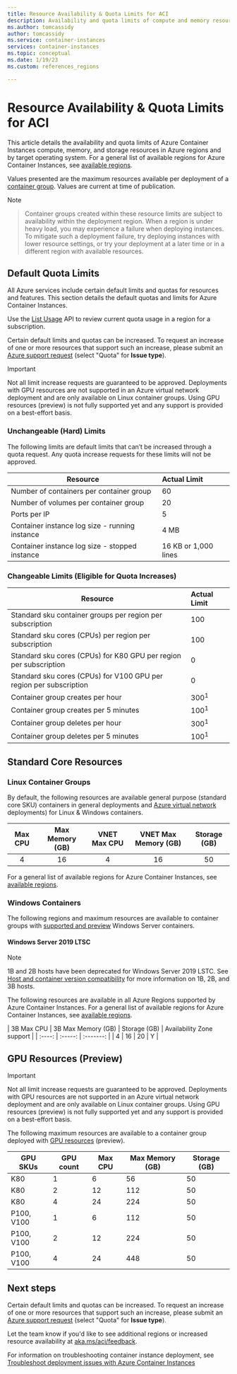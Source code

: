 ```yaml
---
title: Resource Availability & Quota Limits for ACI
description: Availability and quota limits of compute and memory resources for the Azure Container Instances service in different Azure regions.
ms.author: tomcassidy
author: tomcassidy
ms.service: container-instances
services: container-instances
ms.topic: conceptual
ms.date: 1/19/23
ms.custom: references_regions

---
```

# Resource Availability & Quota Limits for ACI

This article details the availability and quota limits of Azure Container Instances compute, memory, and storage resources in Azure regions and by target operating system. For a general list of available regions for Azure Container Instances, see [available regions](https://azure.microsoft.com/regions/services/). 

Values presented are the maximum resources available per deployment of a [container group](container-instances-container-groups.md). Values are current at time of publication. 

> [!NOTE] 

> Container groups created within these resource limits are subject to availability within the deployment region. When a region is under heavy load, you may experience a failure when deploying instances. To mitigate such a deployment failure, try deploying instances with lower resource settings, or try your deployment at a later time or in a different region with available resources. 

## Default Quota Limits 

All Azure services include certain default limits and quotas for resources and features. This section details the default quotas and limits for Azure Container Instances.  

Use the [List Usage](/rest/api/container-instances/location/listusage) API to review current quota usage in a region for a subscription. 

Certain default limits and quotas can be increased. To request an increase of one or more resources that support such an increase, please submit an [Azure support request][azure-support] (select "Quota" for **Issue type**). 

> [!IMPORTANT]  
> Not all limit increase requests are guaranteed to be approved.
> Deployments with GPU resources are not supported in an Azure virtual network deployment and are only available on Linux container groups.
> Using GPU resources (preview) is not fully supported yet and any support is provided on a best-effort basis.

### Unchangeable (Hard) Limits 

The following limits are default limits that can’t be increased through a quota request. Any quota increase requests for these limits will not be approved.  

| Resource | Actual Limit | 
| --- | :--- | 
| Number of containers per container group | 60 | 
| Number of volumes per container group | 20 | 
| Ports per IP | 5 | 
| Container instance log size - running instance | 4 MB | 
| Container instance log size - stopped instance | 16 KB or 1,000 lines | 


### Changeable Limits (Eligible for Quota Increases) 

| Resource | Actual Limit | 
| --- | :--- | 
| Standard sku container groups per region per subscription | 100 | 
| Standard sku cores (CPUs) per region per subscription | 100 | 
| Standard sku cores (CPUs) for K80 GPU per region per subscription | 0 | 
| Standard sku cores (CPUs) for V100 GPU per region per subscription | 0 | 
| Container group creates per hour |300<sup>1</sup> | 
| Container group creates per 5 minutes | 100<sup>1</sup> | 
| Container group deletes per hour | 300<sup>1</sup> | 
| Container group deletes per 5 minutes | 100<sup>1</sup> | 

## Standard Core Resources 

### Linux Container Groups 

By default, the following resources are available general purpose (standard core SKU) containers in general deployments and [Azure virtual network](container-instances-vnet.md) deployments) for Linux & Windows containers. 

| Max CPU | Max Memory (GB) | VNET Max CPU | VNET Max Memory (GB) | Storage (GB) | 
| :---: | :---: | :----: | :-----: | :-------: |
| 4 | 16 | 4 | 16 | 50 | 

For a general list of available regions for Azure Container Instances, see [available regions](https://azure.microsoft.com/regions/services/). 

### Windows Containers 

The following regions and maximum resources are available to container groups with [supported and preview](./container-instances-faq.yml) Windows Server containers. 

#### Windows Server 2019 LTSC 

> [!NOTE] 
> 1B and 2B hosts have been deprecated for Windows Server 2019 LSTC. See [Host and container version compatibility](/virtualization/windowscontainers/deploy-containers/update-containers#host-and-container-version-compatibility) for more information on 1B, 2B, and 3B hosts. 

The following resources are available in all Azure Regions supported by Azure Container Instances. For a general list of available regions for Azure Container Instances, see [available regions](https://azure.microsoft.com/regions/services/). 

| 3B Max CPU | 3B Max Memory (GB) | Storage (GB) | Availability Zone support | 
| :----: | :-----: | :-------: | 
| 4 | 16 | 20 | Y | 

## GPU Resources (Preview) 

> [!IMPORTANT]  
> Not all limit increase requests are guaranteed to be approved.
> Deployments with GPU resources are not supported in an Azure virtual network deployment and are only available on Linux container groups.
> Using GPU resources (preview) is not fully supported yet and any support is provided on a best-effort basis.

The following maximum resources are available to a container group deployed with [GPU resources](container-instances-gpu.md) (preview). 

| GPU SKUs | GPU count | Max CPU | Max Memory (GB) | Storage (GB) | 
| --- | --- | --- | --- | --- | 
| K80 | 1 | 6 | 56 | 50 | 
| K80 | 2 | 12 | 112 | 50 | 
| K80 | 4 | 24 | 224 | 50 | 
| P100, V100 | 1 | 6 | 112 | 50 | 
| P100, V100 | 2 | 12 | 224 | 50 | 
| P100, V100 | 4 | 24 | 448 | 50 | 

## Next steps 

Certain default limits and quotas can be increased. To request an increase of one or more resources that support such an increase, please submit an [Azure support request][azure-support] (select "Quota" for **Issue type**). 

Let the team know if you'd like to see additional regions or increased resource availability at [aka.ms/aci/feedback](https://aka.ms/aci/feedback). 

For information on troubleshooting container instance deployment, see [Troubleshoot deployment issues with Azure Container Instances](container-instances-troubleshooting.md) 

<!-- LINKS - External --> 

[az-region-support]: ../availability-zones/az-overview.md#regions 

[azure-support]: https://portal.azure.com/#blade/Microsoft_Azure_Support/HelpAndSupportBlade/newsupportrequest 

 

 
